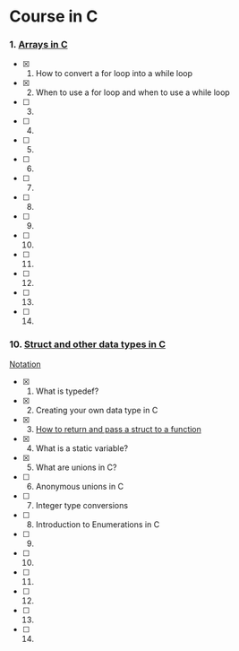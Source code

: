 # Course in C

### 1. [Arrays in C](https://code-vault.net/course/ar67avx6hk:1610029043923)
- [x] 1. How to convert a for loop into a while loop
- [x] 2. When to use a for loop and when to use a while loop
- [ ] 3.
- [ ] 4.
- [ ] 5.
- [ ] 6.
- [ ] 7.
- [ ] 8.
- [ ] 9.
- [ ] 10.
- [ ] 11.
- [ ] 12.
- [ ] 13.
- [ ] 14.

### 10. [Struct and other data types in C](https://code-vault.net/course/y3oqy8sdqo:1610029042490/lesson/x8a6oj884e:1603733520791)
[Notation](./dcs/10_struct_data.md)
- [x] 1. What is typedef?
- [x] 2. Creating your own data type in C
- [x] 3. [How to return and pass a struct to a function](/dcs/10_struct_data.md#3-how-to-return-and-pass-a-struct-to-a-function)
- [X] 4. What is a static variable?
- [x] 5. What are unions in C?
- [ ] 6. Anonymous unions in C
- [ ] 7. Integer type conversions
- [ ] 8. Introduction to Enumerations in C
- [ ] 9.
- [ ] 10.
- [ ] 11.
- [ ] 12.
- [ ] 13.
- [ ] 14.
